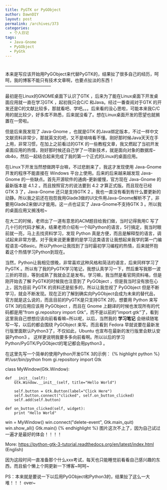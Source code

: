 ```yaml
---
title: PyGTK or PyGObject
author: DawnDIY
layout: post
permalink: /archives/373
categories:
  - 个人日记
tags:
  - Java-Gnome
  - PyGObject
  - PyGtk
---
```

# 

本来是写应该开始用PyGObject来代替PyGTK的，结果扯了很多自己的经历，呵呵，我的博客不能只有技术文章啊，也要点扯淡的东西！  
——————————–

最初是在Linux的GNOME桌面下认识了GTK ，后来为了能在Linux桌面下开发桌面应用就一直在学习GTK ，起初我只会C/C 和Java。经过一番查阅对于GTK 的开发还是C的文献比较多，那就看吧、学吧。。。后来看的没心思啦，可能本来我C/C 用的就比较少，好多库不熟悉，后来就没看了。想在Linux桌面开发的愿望也就搁置在一旁啦。

但是后来我发现了 Java-Gnome ，也就是GTK 的Java绑定版本，不过一样中文文献资料非常少，那就英文的吧，又不是啃啃看不懂。刚好那时候Java天天在手上用，非常习惯，在加上之前看过的GTK 的一些教程文章，我又燃起了当初开发桌面应用的热情，刚好那时候还自己学了一项新技术，就是面向对象的数据库–db4o，然后一起结合起来完成了我的第一个正式的Linux的桌面应用。



在Linux下开发当然想做跨平台嘛，不过悲剧来了，我这才发现使用 Java-Gnome 开发的程序不能直接在 Windows 平台上使用。后来的后来越来越发现 Java-Gnome 的一些缺点。首先开源软件的通病–更新缓慢，官方现在 Java-Gnome 的最新版本是 4.1.2 。而且按照官方的说法要到 4.2 才算正式版。而且现在已经 GTK 3 了，Java-Gnome 还只是支持GTK 2 。我也一直没有看到有什么要更新的动静。所以我之前还在抱怨我用Glade3做的UI文件用Java-Gnome解析不了，非要用Glade2来做UI才能用。这一点也证实了 Java-Gnome不支持GTK 3 。所以我的桌面应用又搁浅啦~

在大二的时候，老师出了一道有意思的ACM题目给我们做，当时记得我用C 写了几十行的代码才解决，结果老师介绍有一个叫Python的语言，5行搞定，我当时眼前就一亮，马上去找资料学习，发现 Python 真是方便，而且是解释型的语言，调试起来非常方便。对于我来说更重要的是学习这类语言让我想起来我学的第一门编程语言–QBasic。所以Python让我找到了当时最初学习编程的热情，后来就怀抱着这个热情学习Python到现在。

当然，Python让我相见恨晚，非常喜欢这种风格和简洁的语言，后来同样学习了 PyGTK 。所以有了我的PyGTK学习笔记，我想认真学习一下，然后重写我那一波三折的项目，等到成熟了我就会正是发布。学习嘛，我当然是看官网资料咯，但是刚开始去了解 PyGTK的时候我也注意到了 PyGObject ，但是我当时没有放在心上，因为目前 PyGTK 的资料还是挺多的，所以让我忽视了 PyGObject 但是不断学习，就会不断发现。现在正的了解到确实向PyGObject会成为未来的替代品，官方就是这么说的，而且目前的PyGTK是只支持GTK 2的，想要用 Python 来写 GTK 3的应用应该用 PyGObject ，而且在 Gnome 上翻译的时候也发现所有的代码都是用”from gi.repository import Gtk”，而不是以前的”import gtk”了，看到这里我自己想想应该向前看看嘛~所以呢，以后，当然我的 **学习笔记** 会继续随笔写一写，以后的都会围绕 PyGObject 来写。而且看到 Fedora 早就说要在最新发行版里面默认Python3了，不仅如此，Ubuntu 也宣布在最新的发行版里会默认安装Python3 。 这样更说明我要多多向前看啊。所以以后的学习Python/PyGTK/PyGObject的笔记都会用python3 。

在这里先写一个简单的使用Python开发GTK 3的示例：
{% highlight python %}
#!/usr/bin/python
from gi.repository import Gtk

class MyWindow(Gtk.Window):

    def __init__(self):
        Gtk.Window.__init__(self, title="Hello World")

        self.button = Gtk.Button(label="Click Here")
        self.button.connect("clicked", self.on_button_clicked)
        self.add(self.button)

    def on_button_clicked(self, widget):
        print "Hello World"

win = MyWindow()
win.connect("delete-event", Gtk.main_quit)
win.show_all()
Gtk.main()
{% endhighlight %}
图片这次不上了，因为自己试过一遍才是最好的体会！！！！

More: https://python-gtk-3-tutorial.readthedocs.org/en/latest/index.html (English)

因为这段时间一直准备那个什么xxx考试，每天也只能睡觉前看看自己感兴趣的东西，而且偷个懒上个网更新一下博客~呵呵~

PS：本来就是要说一下以后用PyGObject和Python3的，结果扯了这么一大堆！！！ over~

 
